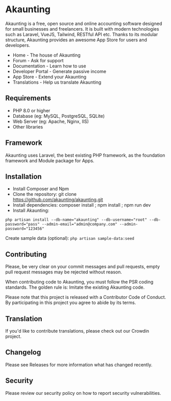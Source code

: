 # **Akaunting**

Akaunting is a free, open source and online accounting software designed for small businesses and freelancers. It is built with modern technologies such as Laravel, VueJS, Tailwind, RESTful API etc. Thanks to its modular structure, Akaunting provides an awesome App Store for users and developers.

- Home - The house of Akaunting
- Forum - Ask for support
- Documentation - Learn how to use
- Developer Portal - Generate passive income
- App Store - Extend your Akaunting
- Translations - Help us translate Akaunting

## **Requirements**
- PHP 8.0 or higher
- Database (eg: MySQL, PostgreSQL, SQLite)
- Web Server (eg: Apache, Nginx, IIS)
- Other libraries

## **Framework**

Akaunting uses Laravel, the best existing PHP framework, as the foundation framework and Module package for Apps.

## **Installation**
- Install Composer and Npm
- Clone the repository: git clone https://github.com/akaunting/akaunting.git
- Install dependencies: composer install ; npm install ; npm run dev
- Install Akaunting:

```
php artisan install --db-name="akaunting" --db-username="root" --db-password="pass" --admin-email="admin@company.com" --admin-password="123456"
```

Create sample data (optional): 
``` php artisan sample-data:seed ```

## **Contributing**
Please, be very clear on your commit messages and pull requests, empty pull request messages may be rejected without reason.

When contributing code to Akaunting, you must follow the PSR coding standards. The golden rule is: Imitate the existing Akaunting code.

Please note that this project is released with a Contributor Code of Conduct. By participating in this project you agree to abide by its terms.

## Translation
If you'd like to contribute translations, please check out our Crowdin project.

## Changelog
Please see Releases for more information what has changed recently.

## Security
Please review our security policy on how to report security vulnerabilities.
